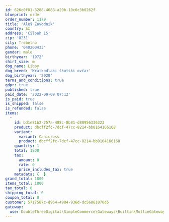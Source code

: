 ```yaml
---
id: 626c0f01-3288-4688-a29b-10c6c3b0262f
blueprint: order
order_number: 1179
title: 'Aleš Zavodnik'
country: SI
address: 'Čilpah 15'
zip: '8231'
city: Trebelno
phone: '040200433'
gender: male
birthyear: '1972'
shirt_size: m
dog_name: Libby
dog_breed: 'Kratkodlaki škotski ovčar'
dog_birthyear: '2020'
terms_and_conditions: true
gdpr: true
published: true
paid_date: '2022-09-09 07:12'
is_paid: true
is_shipped: false
is_refunded: false
items:
  -
    id: bd1e81b2-257a-488c-8b81-d80956336323
    product: dbcff2fc-7dcf-47cc-8214-bb0164166168
    variant:
      variant: Canicross
      product: dbcff2fc-7dcf-47cc-8214-bb0164166168
    quantity: 1
    total: 1800
    tax:
      amount: 0
      rate: 0
      price_includes_tax: true
    metadata: {  }
grand_total: 1800
items_total: 1800
tax_total: 0
shipping_total: 0
coupon_total: 0
customer: 5717587c-d964-4984-936d-dc56861870d5
gateway:
  use: DoubleThreeDigital\SimpleCommerce\Gateways\Builtin\MollieGateway
---
```

